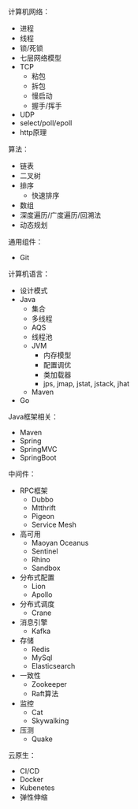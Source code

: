 计算机网络：
* 进程
* 线程
* 锁/死锁
* 七层网络模型
* TCP
  * 粘包
  * 拆包
  * 慢启动
  * 握手/挥手
* UDP
* select/poll/epoll
* http原理

算法：
* 链表
* 二叉树
* 排序
  * 快速排序
* 数组
* 深度遍历/广度遍历/回溯法
* 动态规划

通用组件：
* Git

计算机语言：
* 设计模式
* Java
  * 集合
  * 多线程
  * AQS
  * 线程池
  * JVM
    * 内存模型
    * 配置调优
    * 类加载器
    * jps, jmap, jstat, jstack, jhat
  * Maven
* Go

Java框架相关：
* Maven
* Spring
* SpringMVC
* SpringBoot

中间件：
* RPC框架
  * Dubbo
  * Mtthrift
  * Pigeon
  * Service Mesh
* 高可用
  * Maoyan Oceanus
  * Sentinel
  * Rhino
  * Sandbox
* 分布式配置
  * Lion
  * Apollo
* 分布式调度
  * Crane
* 消息引擎
  * Kafka
* 存储
  * Redis
  * MySql
  * Elasticsearch
* 一致性
  * Zookeeper
  * Raft算法
* 监控
  * Cat
  * Skywalking
* 压测
  * Quake

云原生：
* CI/CD
* Docker
* Kubenetes
* 弹性伸缩

